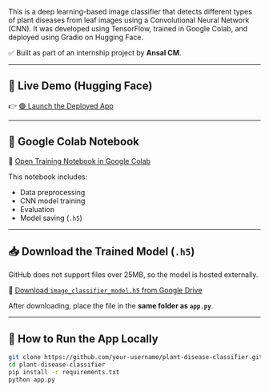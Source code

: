 This is a deep learning-based image classifier that detects different types of plant diseases from leaf images using a Convolutional Neural Network (CNN). It was developed using TensorFlow, trained in Google Colab, and deployed using Gradio on Hugging Face.

✅ Built as part of an internship project by **Ansal CM**.

---

## 🚀 Live Demo (Hugging Face)

👉 [🟢 Launch the Deployed App](https://ansalcm-image-classifier.hf.space/?__theme=system&deep_link=gXI3XOzaG8A)

---

## 📓 Google Colab Notebook

📘 [Open Training Notebook in Google Colab](https://colab.research.google.com/drive/1tCyfHH22Fho_g7qipaWmNjq-lPrp8I9s?usp=sharing)

This notebook includes:
- Data preprocessing  
- CNN model training  
- Evaluation  
- Model saving (`.h5`)

---

## 📥 Download the Trained Model (`.h5`)

GitHub does not support files over 25MB, so the model is hosted externally.

🔗 [Download `image_classifier_model.h5` from Google Drive](https://drive.google.com/uc?id=1dAlFElq4-0Y_IwzWcY-xLM8x0rS8IYHz)

After downloading, place the file in the **same folder as `app.py`**.

---

## 🧠 How to Run the App Locally

```bash
git clone https://github.com/your-username/plant-disease-classifier.git
cd plant-disease-classifier
pip install -r requirements.txt
python app.py

